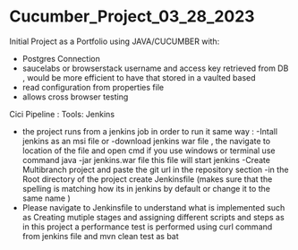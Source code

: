 # Cucumber_Project_03_28_2023
Initial Project as a Portfolio using JAVA/CUCUMBER 
with:
 - Postgres Connection 
 - saucelabs or browserstack username and access key retrieved from DB , would be more efficient to have that stored in a vaulted based 
 - read configuration from properties file 
 - allows cross browser testing 
 
 Cici Pipeline :
  Tools: Jenkins 
  * the project runs from a jenkins job in order to run it same way :
       -Intall jenkins as an msi file or 
       -download jenkins war file , the navigate to location of the file and open cmd if you use windows or terminal use command java -jar jenkins.war file
  this file will start jenkins 
       -Create Multibranch project  and paste the git url in the repository section
       -in the Root directory of the project create Jenkinsfile (makes sure that the spelling is matching how its in jenkins by default or change it to the same name )
  * Please navigate to Jenkinsfile to understand what is implemented such as Creating mutiple stages and assigning different scripts and steps 
  as in this project a performance test is performed using  curl command from jenkins file and  mvn clean test as bat 
       
